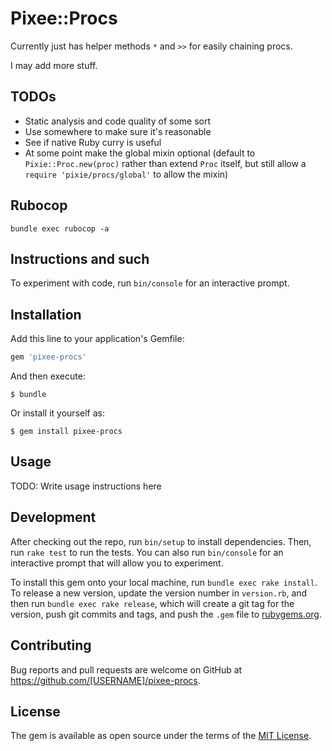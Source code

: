 # Pixee::Procs

Currently just has helper methods `*` and `>>` for easily chaining procs.

I may add more stuff.

## TODOs

- Static analysis and code quality of some sort
- Use somewhere to make sure it's reasonable
- See if native Ruby curry is useful
- At some point make the global mixin optional (default to `Pixie::Proc.new(proc)` rather than extend `Proc` itself, but still allow a `require 'pixie/procs/global'` to allow the mixin)

## Rubocop

`bundle exec rubocop -a`

## Instructions and such

To experiment with code, run `bin/console` for an interactive prompt.

## Installation

Add this line to your application's Gemfile:

```ruby
gem 'pixee-procs'
```

And then execute:

    $ bundle

Or install it yourself as:

    $ gem install pixee-procs

## Usage

TODO: Write usage instructions here

## Development

After checking out the repo, run `bin/setup` to install dependencies. Then, run `rake test` to run the tests. You can also run `bin/console` for an interactive prompt that will allow you to experiment.

To install this gem onto your local machine, run `bundle exec rake install`. To release a new version, update the version number in `version.rb`, and then run `bundle exec rake release`, which will create a git tag for the version, push git commits and tags, and push the `.gem` file to [rubygems.org](https://rubygems.org).

## Contributing

Bug reports and pull requests are welcome on GitHub at https://github.com/[USERNAME]/pixee-procs.

## License

The gem is available as open source under the terms of the [MIT License](https://opensource.org/licenses/MIT).
